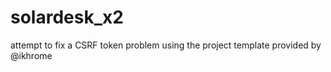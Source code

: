# solardesk_x2

attempt to fix a CSRF token problem using the project template provided by @ikhrome
